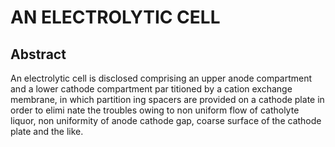 # AN ELECTROLYTIC CELL

## Abstract
An electrolytic cell is disclosed comprising an upper anode compartment and a lower cathode compartment par titioned by a cation exchange membrane, in which partition ing spacers are provided on a cathode plate in order to elimi nate the troubles owing to non uniform flow of catholyte liquor, non uniformity of anode cathode gap, coarse surface of the cathode plate and the like.